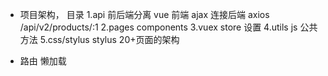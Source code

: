 - 项目架构， 目录
  1.api 前后端分离
    vue 前端
    ajax 连接后端 axios
    /api/v2/products/:1
  2.pages components
  3.vuex store 设置
  4.utils js 公共方法
  5.css/stylus stylus
  20+页面的架构

- 路由
  懒加载
